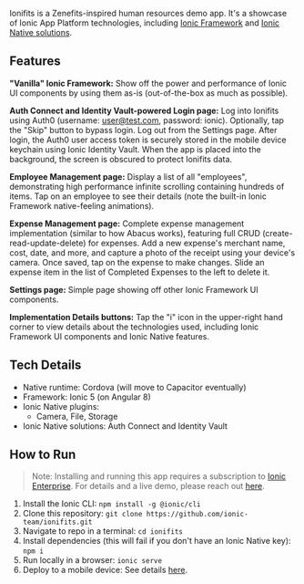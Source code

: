 Ionifits is a Zenefits-inspired human resources demo app. It's a showcase of Ionic App Platform technologies, including [Ionic Framework](https://ionicframework.com) and [Ionic Native solutions](https://ionicframework.com/docs/enterprise/solutions).

## Features

**"Vanilla" Ionic Framework:** Show off the power and performance of Ionic UI components by using them as-is (out-of-the-box as much as possible).

**Auth Connect and Identity Vault-powered Login page:** Log into Ionifits using Auth0 (username: user@test.com, password: ionic). Optionally, tap the "Skip" button to bypass login. Log out from the Settings page. After login, the Auth0 user access token is securely stored in the mobile device keychain using Ionic Identity Vault. When the app is placed into the background, the screen is obscured to protect Ionifits data.

**Employee Management page:**  Display a list of all "employees", demonstrating high performance infinite scrolling containing hundreds of items. Tap on an employee to see their details (note the built-in Ionic Framework native-feeling animations).

**Expense Management page:** Complete expense management implementation (similar to how Abacus works), featuring full CRUD (create-read-update-delete) for expenses. Add a new expense's merchant name, cost, date, and more, and capture a photo of the receipt using your device's camera. Once saved, tap on the expense to make changes. Slide an expense item in the list of Completed Expenses to the left to delete it.

**Settings page:** Simple page showing off other Ionic Framework UI components.

**Implementation Details buttons:** Tap the "i" icon in the upper-right hand corner to view details about the technologies used, including Ionic Framework UI components and Ionic Native features.

## Tech Details

- Native runtime: Cordova (will move to Capacitor eventually)
- Framework: Ionic 5 (on Angular 8)
- Ionic Native plugins:
    - Camera, File, Storage
- Ionic Native solutions: Auth Connect and Identity Vault

## How to Run
> Note: Installing and running this app requires a subscription to [Ionic Enterprise](https://ionicframework.com/enterprise). For details and a live demo, please reach out [here](https://ionicframework.com/enterprise/contact).

1) Install the Ionic CLI: `npm install -g @ionic/cli`
2) Clone this repository: `git clone https://github.com/ionic-team/ionifits.git`
3) Navigate to repo in a terminal: `cd ionifits`
4) Install dependencies (this will fail if you don't have an Ionic Native key): `npm i`
5) Run locally in a browser: `ionic serve`
6) Deploy to a mobile device: See details [here](https://ionicframework.com/docs/building/running).
